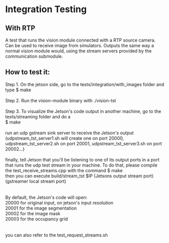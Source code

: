 # Integration Testing

## With RTP 

A test that runs the vision module connected with a RTP source camera. Can be used to receive image from simulators. Outputs the same way a normal vision module would, using the stream servers provided by the communication submodule.

## How to test it:

Step 1. On the jetson side, go to the tests/integration/with_images folder and type $ make
<br/><br/>
Step 2. Run the vision-module binary with ./vision-tst
<br/><br/>
Step 3. To visualize the Jetson's code output in another machine, go to the tests/streaming folder and do a<br/> 
$ make
<br/><br/>
run an udp gstream sink server to receive the Jetson's output (udpstream_tst_server1.sh will create one on port 20000, udpstream_tst_server2.sh on port 20001, udpstream_tst_server3.sh on port 20002...) 
<br/><br/>
finally, tell Jetson that you'll be listening to one of its output ports in a port that runs the udp test stream in your machine. To do that, please compile the test_receive_streams.cpp with the command 
$ make <br/>
then you can execute build/stream_tst $IP (Jetsons output stream port) (gstreamer local stream port)<br/>
<br/><br/>
By default, the Jetson's code will open:<br/>
20000 for original input, on jetson's input resolution<br/>
20001 for the image segmentation<br/>
20002 for the image mask<br/>
20003 for the occupancy grid<br/>
<br/><br/>
you can also refer to the test_request_streams.sh<br/>

